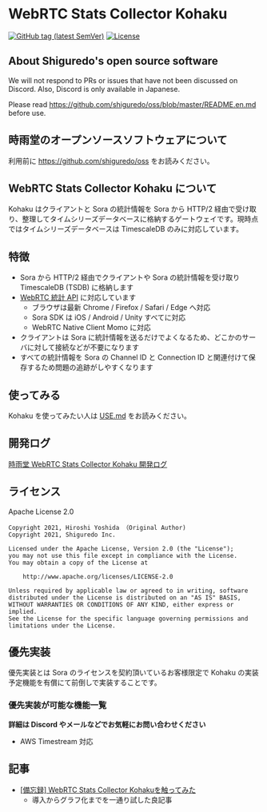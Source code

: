 # WebRTC Stats Collector Kohaku

[![GitHub tag (latest SemVer)](https://img.shields.io/github/tag/shiguredo/kohaku.svg)](https://github.com/shiguredo/kohaku)
[![License](https://img.shields.io/badge/License-Apache%202.0-blue.svg)](https://opensource.org/licenses/Apache-2.0)

## About Shiguredo's open source software

We will not respond to PRs or issues that have not been discussed on Discord. Also, Discord is only available in Japanese.

Please read https://github.com/shiguredo/oss/blob/master/README.en.md before use.

## 時雨堂のオープンソースソフトウェアについて

利用前に https://github.com/shiguredo/oss をお読みください。

## WebRTC Stats Collector Kohaku について

Kohaku はクライアントと Sora の統計情報を Sora から HTTP/2 経由で受け取り、整理してタイムシリーズデータベースに格納するゲートウェイです。現時点ではタイムシリーズデータベースは TimescaleDB のみに対応しています。

## 特徴

- Sora から HTTP/2 経由でクライアントや Sora の統計情報を受け取り TimescaleDB (TSDB) に格納します
- [WebRTC 統計 API](https://www.w3.org/TR/webrtc-stats/) に対応しています
    - ブラウザは最新 Chrome / Firefox / Safari / Edge へ対応
    - Sora SDK は iOS / Android / Unity すべてに対応
    - WebRTC Native Client Momo に対応
- クライアントは Sora に統計情報を送るだけでよくなるため、どこかのサーバに対して接続などが不要になります
- すべての統計情報を Sora の Channel ID と Connection ID と関連付けて保存するため問題の追跡がしやすくなります

## 使ってみる

Kohaku を使ってみたい人は [USE.md](https://github.com/shiguredo/kohaku/blob/develop/doc/USE.md) をお読みください。

## 開発ログ

[時雨堂 WebRTC Stats Collector Kohaku 開発ログ](https://gist.github.com/voluntas/f162f7f513ef83051e46dc405cad6a04)

## ライセンス

Apache License 2.0

```
Copyright 2021, Hiroshi Yoshida （Original Author)
Copyright 2021, Shiguredo Inc.

Licensed under the Apache License, Version 2.0 (the "License");
you may not use this file except in compliance with the License.
You may obtain a copy of the License at

    http://www.apache.org/licenses/LICENSE-2.0

Unless required by applicable law or agreed to in writing, software
distributed under the License is distributed on an "AS IS" BASIS,
WITHOUT WARRANTIES OR CONDITIONS OF ANY KIND, either express or implied.
See the License for the specific language governing permissions and
limitations under the License.
```

## 優先実装

優先実装とは Sora のライセンスを契約頂いているお客様限定で Kohaku の実装予定機能を有償にて前倒しで実装することです。

### 優先実装が可能な機能一覧

**詳細は Discord やメールなどでお気軽にお問い合わせください**

- AWS Timestream 対応

## 記事

- [\[備忘録\] WebRTC Stats Collector Kohakuを触ってみた](https://zenn.dev/adaniya/articles/1a06e22a23927b)
    - 導入からグラフ化までを一通り試した良記事
